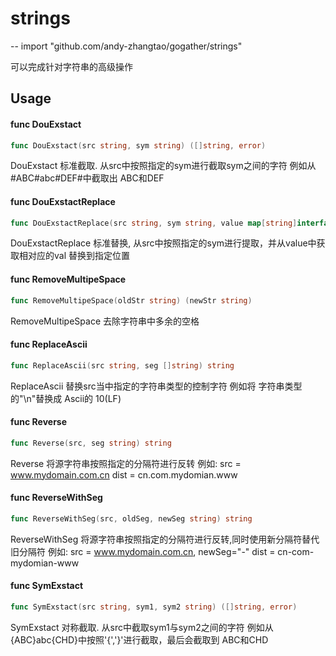 # strings
--
    import "github.com/andy-zhangtao/gogather/strings"

可以完成针对字符串的高级操作

## Usage

#### func  DouExstact

```go
func DouExstact(src string, sym string) ([]string, error)
```
DouExstact 标准截取. 从src中按照指定的sym进行截取sym之间的字符 例如从#ABC#abc#DEF#中截取出 ABC和DEF

#### func  DouExstactReplace

```go
func DouExstactReplace(src string, sym string, value map[string]interface{}) (string, error)
```
DouExstactReplace 标准替换, 从src中按照指定的sym进行提取，并从value中获取相对应的val 替换到指定位置

#### func  RemoveMultipeSpace

```go
func RemoveMultipeSpace(oldStr string) (newStr string)
```
RemoveMultipeSpace 去除字符串中多余的空格

#### func  ReplaceAscii

```go
func ReplaceAscii(src string, seg []string) string
```
ReplaceAscii 替换src当中指定的字符串类型的控制字符 例如将 字符串类型的"\n"替换成 Ascii的 10(LF)

#### func  Reverse

```go
func Reverse(src, seg string) string
```
Reverse 将源字符串按照指定的分隔符进行反转 例如: src = www.mydomain.com.cn dist =
cn.com.mydomian.www

#### func  ReverseWithSeg

```go
func ReverseWithSeg(src, oldSeg, newSeg string) string
```
ReverseWithSeg 将源字符串按照指定的分隔符进行反转,同时使用新分隔符替代旧分隔符 例如: src = www.mydomain.com.cn,
newSeg="-" dist = cn-com-mydomian-www

#### func  SymExstact

```go
func SymExstact(src string, sym1, sym2 string) ([]string, error)
```
SymExstact 对称截取. 从src中截取sym1与sym2之间的字符 例如从{ABC}abc{CHD}中按照'{','}'进行截取，最后会截取到
ABC和CHD

